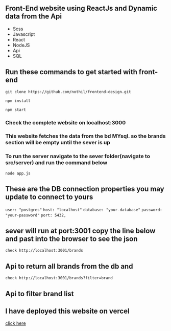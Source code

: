 ## Front-End website using ReactJs and Dynamic data from the Api

- Scss
- Javascript
- React
- NodeJS
- Api
- SQL

## Run these commands to get started with front-end

`git clone https://github.com/nothil/frontend-design.git`

`npm install`

`npm start`

### Check the complete website on localhost:3000

### This website fetches the data from the bd MYsql. so the brands section will be empty until the sever is up

### To run the server navigate to the sever folder(navigate to src/server) and run the command below

`node app.js`

## These are the DB connection properties you may update to connect to yours

`user: "postgres"`
`host: "localhost"`
`database: "your-database"`
`password: "your-password"`
`port: 5432,`

## sever will run at port:3001 copy the line below and past into the browser to see the json

`check http://localhost:3001/brands`

## Api to return all brands from the db and

`check http://localhost:3001/brands?filter=brand`

## Api to filter brand list

## I have deployed this website on vercel

[click here](https://frontend-design-swart.vercel.app/)
